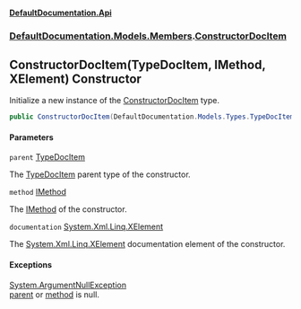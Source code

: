 #### [DefaultDocumentation\.Api](../../../../index.md 'index')
### [DefaultDocumentation\.Models\.Members](../../../../index.md#DefaultDocumentation.Models.Members 'DefaultDocumentation\.Models\.Members').[ConstructorDocItem](index.md 'DefaultDocumentation\.Models\.Members\.ConstructorDocItem')

## ConstructorDocItem\(TypeDocItem, IMethod, XElement\) Constructor

Initialize a new instance of the [ConstructorDocItem](index.md 'DefaultDocumentation\.Models\.Members\.ConstructorDocItem') type\.

```csharp
public ConstructorDocItem(DefaultDocumentation.Models.Types.TypeDocItem parent, IMethod method, System.Xml.Linq.XElement? documentation);
```
#### Parameters

<a name='DefaultDocumentation.Models.Members.ConstructorDocItem.ConstructorDocItem(DefaultDocumentation.Models.Types.TypeDocItem,IMethod,System.Xml.Linq.XElement).parent'></a>

`parent` [TypeDocItem](../../Types/TypeDocItem/index.md 'DefaultDocumentation\.Models\.Types\.TypeDocItem')

The [TypeDocItem](../../Types/TypeDocItem/index.md 'DefaultDocumentation\.Models\.Types\.TypeDocItem') parent type of the constructor\.

<a name='DefaultDocumentation.Models.Members.ConstructorDocItem.ConstructorDocItem(DefaultDocumentation.Models.Types.TypeDocItem,IMethod,System.Xml.Linq.XElement).method'></a>

`method` [IMethod](https://github.com/icsharpcode/ILSpy 'ICSharpCode\.Decompiler\.TypeSystem\.IMethod')

The [IMethod](https://github.com/icsharpcode/ILSpy 'ICSharpCode\.Decompiler\.TypeSystem\.IMethod') of the constructor\.

<a name='DefaultDocumentation.Models.Members.ConstructorDocItem.ConstructorDocItem(DefaultDocumentation.Models.Types.TypeDocItem,IMethod,System.Xml.Linq.XElement).documentation'></a>

`documentation` [System\.Xml\.Linq\.XElement](https://docs.microsoft.com/en-us/dotnet/api/System.Xml.Linq.XElement 'System\.Xml\.Linq\.XElement')

The [System\.Xml\.Linq\.XElement](https://docs.microsoft.com/en-us/dotnet/api/System.Xml.Linq.XElement 'System\.Xml\.Linq\.XElement') documentation element of the constructor\.

#### Exceptions

[System\.ArgumentNullException](https://docs.microsoft.com/en-us/dotnet/api/System.ArgumentNullException 'System\.ArgumentNullException')  
[parent](DefaultDocumentation/Models/Members/ConstructorDocItem/ConstructorDocItem(TypeDocItem,IMethod,XElement).md#DefaultDocumentation.Models.Members.ConstructorDocItem.ConstructorDocItem(DefaultDocumentation.Models.Types.TypeDocItem,IMethod,System.Xml.Linq.XElement).parent 'DefaultDocumentation\.Models\.Members\.ConstructorDocItem\.ConstructorDocItem\(DefaultDocumentation\.Models\.Types\.TypeDocItem, IMethod, System\.Xml\.Linq\.XElement\)\.parent') or [method](DefaultDocumentation/Models/Members/ConstructorDocItem/ConstructorDocItem(TypeDocItem,IMethod,XElement).md#DefaultDocumentation.Models.Members.ConstructorDocItem.ConstructorDocItem(DefaultDocumentation.Models.Types.TypeDocItem,IMethod,System.Xml.Linq.XElement).method 'DefaultDocumentation\.Models\.Members\.ConstructorDocItem\.ConstructorDocItem\(DefaultDocumentation\.Models\.Types\.TypeDocItem, IMethod, System\.Xml\.Linq\.XElement\)\.method') is null\.